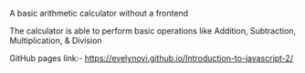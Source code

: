 A basic arithmetic calculator without a frontend

The calculator is able to perform basic operations like Addition, Subtraction, Multiplication, & Division

GitHub pages link:- https://evelynovi.github.io/Introduction-to-javascript-2/
